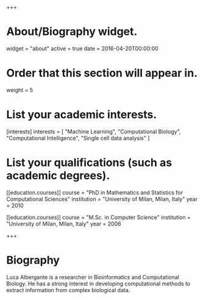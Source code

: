 +++
# About/Biography widget.
widget = "about"
active = true
date = 2016-04-20T00:00:00

# Order that this section will appear in.
weight = 5

# List your academic interests.
[interests]
  interests = [
    "Machine Learning",
    "Computational Biology",
    "Computational Intelligence",
    "Single cell data analysis"
  ]

# List your qualifications (such as academic degrees).
[[education.courses]]
  course = "PhD in Mathematics and Statistics for Computational Sciences"
  institution = "University of Milan, Milan, Italy"
  year = 2010

[[education.courses]]
  course = "M.Sc. in Computer Science"
  institution = "University of Milan, Milan, Italy"
  year = 2006
 
+++

# Biography

Luca Albergante is a researcher in Bioinformatics and Computational Biology. He has a strong interest in developing computational methods to extract information from complex biological data.

